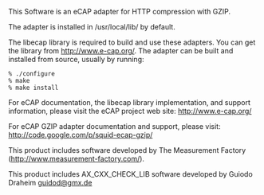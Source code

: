 This Software is an eCAP adapter for HTTP compression with GZIP.

The adapter is installed in /usr/local/lib/ by default.

The libecap library is required to build and use these adapters. You can get
the library from http://www.e-cap.org/. The adapter can be built and
installed from source, usually by running:

    % ./configure
    % make
    % make install

For eCAP documentation, the libecap library implementation, and support
information, please visit the eCAP project web site: http://www.e-cap.org/

For eCAP GZIP adapter documentation and support, please visit:
http://code.google.com/p/squid-ecap-gzip/

This product includes software developed by
   The Measurement Factory (http://www.measurement-factory.com/).

This product includes AX_CXX_CHECK_LIB software developed by
   Guiodo Draheim <guidod@gmx.de>

